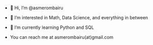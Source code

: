 - 👋 Hi, I’m @asmerombairu
- 👀 I’m interested in Math, Data Science, and everything in between
- 🌱 I’m currently learning Python and SQL

- You can reach me at asmerombairu(at)gmail.com
